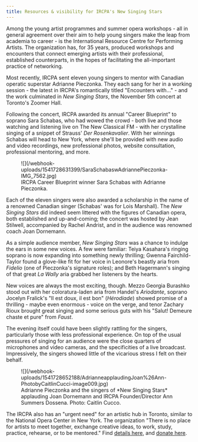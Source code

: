 ```yaml
---
title: Resources & visibility for IRCPA's New Singing Stars
---
```


Among the young artist programmes and summer opera workshops - all in general agreement over their aim to help young singers make the leap from academia to career - is the International Resource Centre for Performing Artists. The organization has, for 35 years, produced workshops and encounters that connect emerging artists with their professional, established counterparts, in the hopes of facilitating the all-important practice of networking.

Most recently, IRCPA sent eleven young singers to mentor with Canadian operatic superstar Adrianne Pieczonka. They each sang for her in a working session - the latest in IRCPA's romantically titled "Encounters with..." - and the work culminated in *New Singing Stars*, the November 5th concert at Toronto's Zoomer Hall.

Following the concert, IRCPA awarded its annual "Career Blueprint" to soprano Sara Schabas, who had wowed the crowd - both live and those watching and listening live on The New Classical FM - with her crystalline singing of a snippet of Strauss' *Der Rosenkavalier*. With her winnings Schabas will head to New York, where she'll be provided with new audio and video recordings, new professional photos, website consultation, professional mentoring, and more.

<figure data-type="image">
![](/webhook-uploads/1541728631399/SaraSchabaswAdriannePieczonka-IMG_7562.jpg)
<figcaption>IRCPA Career Blueprint winner Sara Schabas with Adrianne Pieczonka. </figcaption>
</figure>

Each of the eleven singers were also awarded a scholarship in the name of a renowned Canadian singer (Schabas' was for Lois Marshall). The *New Singing Stars* did indeed seem littered with the figures of Canadian opera, both established and up-and-coming; the concert was hosted by Jean Stilwell, accompanied by Rachel Andrist, and in the audience was renowned coach Joan Dornemann.

As a simple audience member, *New Singing Stars* was a chance to indulge the ears in some new voices. A few were familiar: Teiya Kasahara's ringing soprano is now expanding into something newly thrilling; Gwenna Fairchild-Taylor found a glove-like fit for her voice in Leonore's beastly aria from *Fidelio* (one of Pieczonka's signature roles); and Beth Hagermann's singing of that great *La Wally* aria grabbed her listeners by the hearts.

New voices are always the most exciting, though. Mezzo Georgia Burashko stood out with her coloratura-laden aria from Handel's *Ariodante*, soprano Jocelyn Fralick's "Il est doux, il est bon" (*Hérodiade*) showed promise of a thrilling - maybe even enormous - voice on the verge, and tenor Zachary Rioux brought great singing and some serious guts with his "Salut! Demeure chaste et pure" from *Faust*.

The evening itself could have been slightly rattling for the singers, particularly those with less professional experience. On top of the usual pressures of singing for an audience were the close quarters of microphones and video cameras, and the specificities of a live broadcast. Impressively, the singers showed little of the vicarious stress I felt on their behalf.

<figure data-type="image">
![](/webhook-uploads/1541728652188/AdrianneapplaudingJoan%26Ann-PhotobyCaitlinCucci-image009.jpg)
<figcaption>Adrianne Pieczonka and the singers of *New Singing Stars* applauding Joan Dornemann and IRCPA Founder/Director Ann Summers Dossena. Photo: Caitlin Cucco.</figcaption>
</figure>

The IRCPA also has an "urgent need" for an artistic hub in Toronto, similar to the National Opera Center in New York. The organization "There is no place for artists to meet together, exchange creative ideas, to work, study, practice, rehearse, or to be mentored." Find [details here](http://ircpa.net/permanent-home/), and [donate here](http://138.197.134.233/donate-ircpa/).
